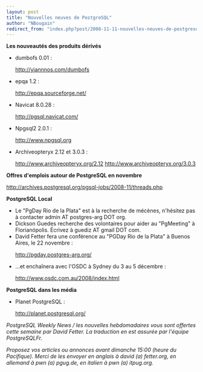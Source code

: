 ```yaml
---
layout: post
title: "Nouvelles neuves de PostgreSQL"
author: "NBougain"
redirect_from: "index.php?post/2008-11-11-nouvelles-neuves-de-postgresql "
---
```




<p><strong>Les nouveautés des produits dérivés</strong></p>

<ul>

<li>dumbofs 0.01&nbsp;:

<a target="_blank" href="http://yiannnos.com/dumbofs">http://yiannnos.com/dumbofs</a></li>

<li>epqa 1.2&nbsp;:

<a target="_blank" href="http://epqa.sourceforge.net/">http://epqa.sourceforge.net/</a></li>

<li>Navicat 8.0.28&nbsp;:

<a target="_blank" href="http://pgsql.navicat.com/">http://pgsql.navicat.com/</a></li>

<li>Npgsql2 2.0.1&nbsp;:

<a target="_blank" href="http://www.npgsql.org">http://www.npgsql.org</a></li>

<li>Archiveopteryx 2.12 et 3.0.3&nbsp;:

<a target="_blank" href="http://www.archiveopteryx.org/2.12">http://www.archiveopteryx.org/2.12</a> <a target="_blank" href="http://www.archiveopteryx.org/3.0.3">http://www.archiveopteryx.org/3.0.3</a></li>

</ul>

<p><strong>Offres d'emplois autour de PostgreSQL en novembre</strong></p>

<p><a target="_blank" href="http://archives.postgresql.org/pgsql-jobs/2008-11/threads.php">http://archives.postgresql.org/pgsql-jobs/2008-11/threads.php</a></p>

<p><strong>PostgreSQL Local</strong></p>

<ul>

<li>Le "PgDay Rio de la Plata" est à la recherche de mécènes, n'hésitez pas à contacter admin AT postgres-arg DOT org.</li>

<li>Dickson Guedes recherche des volontaires pour aider au "PgMeeting" à Florianópolis. Écrivez à guediz AT gmail DOT com.</li>

<li>David Fetter fera une conférence au "PGDay Rio de la Plata" à Buenos Aires, le 22 novembre&nbsp;:

<a target="_blank" href="http://pgday.postgres-arg.org/">http://pgday.postgres-arg.org/</a></li>

<li>...et enchaînera avec l'OSDC à Sydney du 3 au 5 décembre&nbsp;:

<a target="_blank" href="http://www.osdc.com.au/2008/index.html">http://www.osdc.com.au/2008/index.html</a></li>

</ul>

<p><strong>PostgreSQL dans les média</strong></p>

<ul>

<li>Planet PostgreSQL&nbsp;:

<a target="_blank" href="http://planet.postgresql.org/">http://planet.postgresql.org/</a></li>

</ul>

<p><em>PostgreSQL Weekly News / les nouvelles hebdomadaires vous sont offertes cette semaine par David Fetter. La traduction en est assurée par l'équipe PostgreSQLFr.</em></p>

<p><em>Proposez vos articles ou annonces avant dimanche 15:00 (heure du Pacifique). Merci de les envoyer en anglais à david (a) fetter.org, en allemand à pwn (a) pgug.de, en italien à pwn (a) itpug.org.</em></p>
